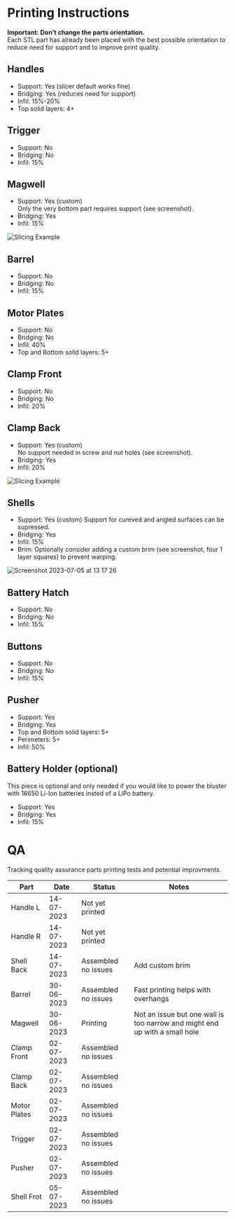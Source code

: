 # Printing Instructions

**Important: Don't change the parts orientation.**    
Each STL part has already been placed with the best possible orientation to reduce need for support and to improve print quality.

## Handles
- Support: Yes (slicer default works fine)
- Bridging: Yes (reduces need for support)
- Infil: 15%-20%
- Top solid layers: 4+


## Trigger
- Support: No
- Bridging: No
- Infil: 15%

## Magwell
- Support: Yes (custom)  
  Only the very bottom part requires support (see screenshot).
- Bridging: Yes
- Infil: 15%
 
![Slicing Example](https://user-images.githubusercontent.com/2025999/201486592-a07d69d4-a728-4cef-80a3-c37d84d0bdfb.png)

## Barrel
- Support: No
- Bridging: No
- Infil: 15%

## Motor Plates
- Support: No
- Bridging: No
- Infil: 40%
- Top and Bottom solid layers: 5+

## Clamp Front
- Support: No
- Bridging: No
- Infil: 20%

## Clamp Back
- Support: Yes (custom)  
  No support needed in screw and nut holes (see screenshot).
- Bridging: Yes
- Infil: 20%

![Slicing Example](https://user-images.githubusercontent.com/2025999/201486946-0388169e-8610-4b7f-bc4f-07be6bdfc223.png)

## Shells
- Support: Yes (custom)
  Support for cureved and angled surfaces can be supressed. 
- Bridging: Yes
- Infil: 15%
- Brim: Optionally consider adding a custom brim (see screenshot, four 1 layer squares) to prevent warping.
  
![Screenshot 2023-07-05 at 13 17 26](https://github.com/theely/Tamaro-Nerf-Blaster/assets/2025999/3a38033f-c280-4b78-80a4-900c0445813e)



## Battery Hatch
- Support: No
- Bridging: No
- Infil: 15%

## Buttons
- Support: No
- Bridging: No
- Infil: 15%

## Pusher
- Support: Yes
- Bridging: Yes
- Top and Bottom solid layers: 5+
- Perimeters: 5+
- Infil: 50%

## Battery Holder (optional)
This piece is optional and only needed if you would like to power the bluster with 16650 Li-Ion batteries insted of a LiPo battery.
- Support: Yes
- Bridging: Yes
- Infil: 15%


# QA
Tracking quality assurance parts printing tests and potential improvments.

| Part | Date | Status| Notes|
|---|---|---|---|
|Handle L|14-07-2023|Not yet printed|  | 
|Handle R|14-07-2023|Not yet printed|  | 
|Shell Back|14-07-2023|Assembled no issues| Add custom brim | 
|Barrel|30-06-2023 |Assembled no issues| Fast printing helps with overhangs | 
|Magwell|30-06-2023|Printing| Not an issue but one wall is too narrow and might end up with a small hole | 
|Clamp Front|02-07-2023|Assembled no issues|  | 
|Clamp Back|02-07-2023|Assembled no issues|  | 
|Motor Plates|02-07-2023|Assembled no issues|  | 
|Trigger|02-07-2023|Assembled no issues|  | 
|Pusher|02-07-2023|Assembled no issues|  | 
|Shell Frot|05-07-2023|Assembled no issues|  | 






